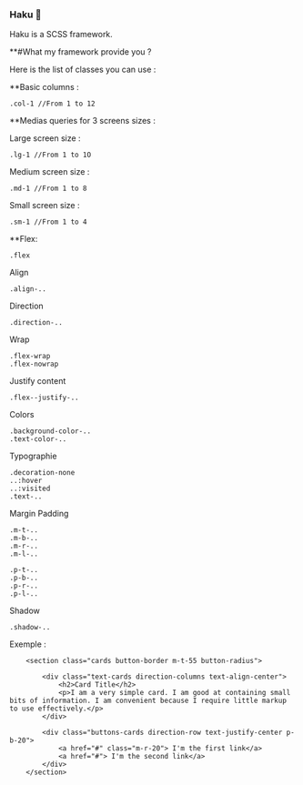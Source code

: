 ### Haku 🐉
Haku is a SCSS framework.



**#What my framework provide you ?

Here is the list of classes you can use :


**Basic columns :

```
.col-1 //From 1 to 12
```


**Medias queries for 3 screens sizes :

Large screen size :

```
.lg-1 //From 1 to 1O
```

Medium screen size :

```
.md-1 //From 1 to 8
```

Small screen size :

```
.sm-1 //From 1 to 4
```


**Flex: 

```
.flex
```

Align

```
.align-..
```

Direction

```
.direction-..
```

Wrap

```
.flex-wrap
.flex-nowrap
```

Justify content

```
.flex--justify-..
```

Colors

```
.background-color-..
.text-color-..
```

Typographie

```
.decoration-none
..:hover
..:visited
.text-..
```

Margin Padding

```
.m-t-..
.m-b-..
.m-r-..
.m-l-..

.p-t-..
.p-b-..
.p-r-..
.p-l-..
```

Shadow

```
.shadow-..
```

Exemple :

```
    <section class="cards button-border m-t-55 button-radius">

        <div class="text-cards direction-columns text-align-center">
            <h2>Card Title</h2>
            <p>I am a very simple card. I am good at containing small bits of information. I am convenient because I require little markup to use effectively.</p>
        </div>

        <div class="buttons-cards direction-row text-justify-center p-b-20">
            <a href="#" class="m-r-20"> I'm the first link</a>
            <a href="#"> I'm the second link</a>
        </div>
    </section>
```
